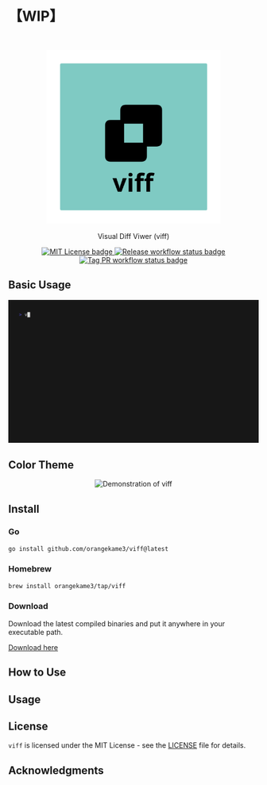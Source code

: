 # 【WIP】

<br>
<p align="center">
<img src="img/viff.png" alt="Viewer of Diff" height="350" width="350"/>
</p>

<p align="center">
Visual Diff Viwer (viff)
</p>

<p align="center">
<a href="https://opensource.org/licenses/MIT">
<img src="https://img.shields.io/badge/License-MIT-yellow.svg" alt="MIT License badge">
</a>
<a href="https://pkg.go.dev/github.com/orangekame3/viff">
<img src="https://github.com/orangekame3/viff/actions/workflows/release.yml/badge.svg" alt="Release workflow status badge">
</a>
<a href="https://github.com/orangekame3/viff/actions/workflows/tagpr.yml">
<img src="https://github.com/orangekame3/viff/actions/workflows/tagpr.yml/badge.svg" alt="Tag PR workflow status badge">
</a>
</p>

## Basic Usage

<p align="center">
<img src="img/demo.gif" alt="Demonstration of viff" height="auto" width="auto"/>
</p>

## Color Theme

<p align="center">
<img src="img/demo-configure.gif" alt="Demonstration of viff" height="auto" width="auto"/>
</p>

## Install

### Go

```shell
go install github.com/orangekame3/viff@latest
```

### Homebrew

```shell
brew install orangekame3/tap/viff
```

### Download

Download the latest compiled binaries and put it anywhere in your executable path.

[Download here](https://github.com/orangekame3/viff/releases)

## How to Use

## Usage

## License

`viff` is licensed under the MIT License - see the [LICENSE](./LICENSE) file for details.

## Acknowledgments
